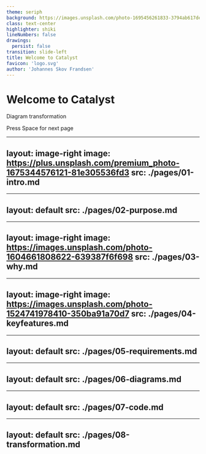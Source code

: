```yaml
---
theme: seriph
background: https://images.unsplash.com/photo-1695456261833-3794ab617deb
class: text-center
highlighter: shiki
lineNumbers: false
drawings:
  persist: false
transition: slide-left
title: Welcome to Catalyst
favicon: 'logo.svg'
author: 'Johannes Skov Frandsen'
---
```


# Welcome to Catalyst

Diagram transformation

<div class="pt-12">
  <span @click="$slidev.nav.next" class="px-2 py-1 rounded cursor-pointer" hover="bg-white bg-opacity-10">
    Press Space for next page <carbon:arrow-right class="inline"/>
  </span>
</div>

<div class="abs-br m-6 flex gap-2">
  <a href="https://github.com/localgod/catalyst" target="_blank" alt="GitHub"
    class="text-xl slidev-icon-btn opacity-50 !border-none !hover:text-white">
    <carbon-logo-github />
  </a>
</div>

---
layout: image-right
image: https://plus.unsplash.com/premium_photo-1675344576121-81e305536fd3
src: ./pages/01-intro.md
---

---
layout: default
src: ./pages/02-purpose.md
---

---
layout: image-right
image: https://images.unsplash.com/photo-1604661808622-639387f6f698
src: ./pages/03-why.md
---

---
layout: image-right
image: https://images.unsplash.com/photo-1524741978410-350ba91a70d7
src: ./pages/04-keyfeatures.md
---

---
layout: default
src: ./pages/05-requirements.md
---

---
layout: default
src: ./pages/06-diagrams.md
---

---
layout: default
src: ./pages/07-code.md
---

---
layout: default
src: ./pages/08-transformation.md
---

